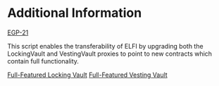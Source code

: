 # Additional Information

[EGP-21](https://forum.element.fi/discussion/9556-egp21-enable-the-transferability-of-elfi)

This script enables the transferability of ELFI by upgrading both the LockingVault and VestingVault proxies to point to new contracts which contain full functionality.

[Full-Featured Locking Vault](https://github.com/element-fi/council/blob/main/contracts/vaults/LockingVault.sol)
[Full-Featured Vesting Vault](https://github.com/element-fi/council/blob/main/contracts/vaults/VestingVault.sol)
